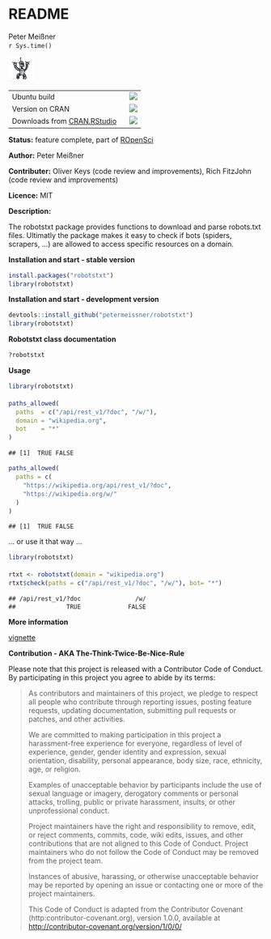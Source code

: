# README
Peter Meißner  
`r Sys.time()`  

![](logo/robotstxt.png)


<table>
<tr>
<td> Ubuntu build </td>
<td> <a href="https://travis-ci.org/petermeissner/robotstxt"><img src="https://api.travis-ci.org/petermeissner/robotstxt.svg?branch=master"></a></td>
</tr>
<tr><td>Version on CRAN  </td> 
<td><a href="https://cran.r-project.org/package=robotstxt"><img src="http://www.r-pkg.org/badges/version/robotstxt"></a></td></tr>
<tr>
<td>Downloads from <a href='https://cran.rstudio.com/'>CRAN.RStudio</a>&nbsp;&nbsp;&nbsp;</td>
<td><img src="http://cranlogs.r-pkg.org/badges/grand-total/robotstxt"></td>
</tr>
</table>


**Status:** feature complete, part of [ROpenSci](https://github.com/ropenscilabs)

**Author:** Peter Meißner

**Contributer:** Oliver Keys (code review and improvements), Rich FitzJohn (code review and improvements)

**Licence:** MIT

**Description:**

The robotstxt package provides functions to download and parse robots.txt files. 
Ultimatly the package makes it easy to check if bots (spiders, scrapers, ...) are allowed to access specific resources on a domain. 



**Installation and start - stable version**


```r
install.packages("robotstxt")
library(robotstxt)
```


**Installation and start - development version**


```r
devtools::install_github("petermeissner/robotstxt")
library(robotstxt)
```


**Robotstxt class documentation**


```r
?robotstxt
```

**Usage**


```r
library(robotstxt)

paths_allowed(
  paths  = c("/api/rest_v1/?doc", "/w/"), 
  domain = "wikipedia.org", 
  bot    = "*"
)
```

```
## [1]  TRUE FALSE
```

```r
paths_allowed(
  paths = c(
    "https://wikipedia.org/api/rest_v1/?doc", 
    "https://wikipedia.org/w/"
  )
)
```

```
## [1]  TRUE FALSE
```

... or use it that way ...


```r
library(robotstxt)

rtxt <- robotstxt(domain = "wikipedia.org")
rtxt$check(paths = c("/api/rest_v1/?doc", "/w/"), bot= "*")
```

```
## /api/rest_v1/?doc               /w/ 
##              TRUE             FALSE
```


**More information**

[vignette](http://cran.r-project.org/package=robotstxt/vignettes/using_robotstxt.html)



**Contribution - AKA The-Think-Twice-Be-Nice-Rule**

Please note that this project is released with a Contributor Code of Conduct. By participating in this project you agree to abide by its terms:

> As contributors and maintainers of this project, we pledge to respect all people who 
contribute through reporting issues, posting feature requests, updating documentation,
submitting pull requests or patches, and other activities.
> 
> We are committed to making participation in this project a harassment-free experience for
everyone, regardless of level of experience, gender, gender identity and expression,
sexual orientation, disability, personal appearance, body size, race, ethnicity, age, or religion.
> 
> Examples of unacceptable behavior by participants include the use of sexual language or
imagery, derogatory comments or personal attacks, trolling, public or private harassment,
insults, or other unprofessional conduct.
> 
> Project maintainers have the right and responsibility to remove, edit, or reject comments,
commits, code, wiki edits, issues, and other contributions that are not aligned to this 
Code of Conduct. Project maintainers who do not follow the Code of Conduct may be removed 
from the project team.
> 
> Instances of abusive, harassing, or otherwise unacceptable behavior may be reported by 
opening an issue or contacting one or more of the project maintainers.
> 
> This Code of Conduct is adapted from the Contributor Covenant 
(http:contributor-covenant.org), version 1.0.0, available at 
http://contributor-covenant.org/version/1/0/0/








